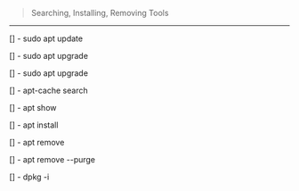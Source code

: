 > Searching, Installing, Removing Tools
--------------------------------------------------
[] - sudo apt update 

[] - sudo apt upgrade 

[] - sudo apt upgrade <package>

[] - apt-cache search <package>

[] - apt show <package>

[] - apt install <package>

[] - apt remove <package> 

[] - apt remove --purge <package> 

[] - dpkg -i <package>


